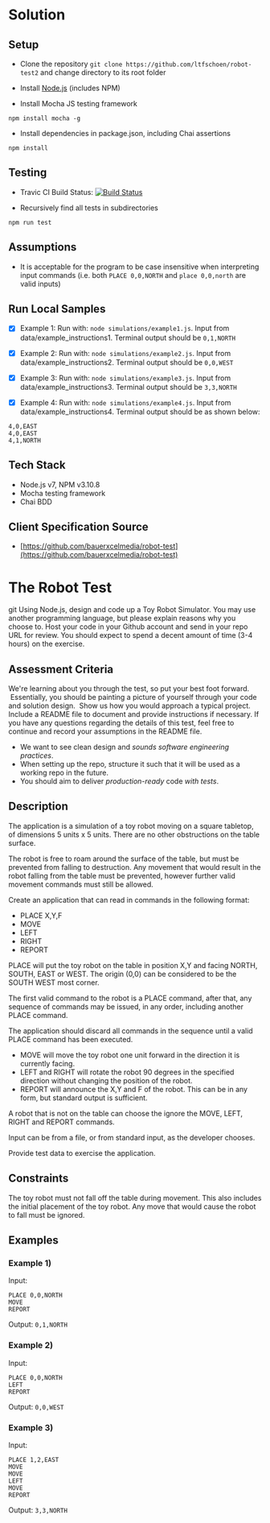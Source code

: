 # Solution

## Setup

* Clone the repository `git clone https://github.com/ltfschoen/robot-test2` and change directory to its root folder

* Install [Node.js](https://nodejs.org) (includes NPM)

* Install Mocha JS testing framework

`npm install mocha -g`

* Install dependencies in package.json, including Chai assertions

`npm install`

## Testing

* Travic CI Build Status: [![Build Status](https://api.travis-ci.org/ltfschoen/robot-test2.svg)](https://travis-ci.org/ltfschoen/robot-test2)

* Recursively find all tests in subdirectories

`npm run test`

## Assumptions

* It is acceptable for the program to be case insensitive when interpreting input commands (i.e. both `PLACE 0,0,NORTH` and `place 0,0,north` are valid inputs)

## Run Local Samples

* [x] Example 1: Run with: `node simulations/example1.js`. Input from data/example_instructions1. Terminal output should be `0,1,NORTH`

* [x] Example 2: Run with: `node simulations/example2.js`. Input from data/example_instructions2. Terminal output should be `0,0,WEST`

* [x] Example 3: Run with: `node simulations/example3.js`. Input from data/example_instructions3. Terminal output should be `3,3,NORTH`

* [x] Example 4: Run with: `node simulations/example4.js`. Input from data/example_instructions4. Terminal output should be as shown below:

```
4,0,EAST
4,0,EAST
4,1,NORTH
```

## Tech Stack

* Node.js v7, NPM v3.10.8
* Mocha testing framework
* Chai BDD

## Client Specification Source

* [https://github.com/bauerxcelmedia/robot-test](https://github.com/bauerxcelmedia/robot-test)

# The Robot Test
git 
Using Node.js, design and code up a Toy Robot Simulator. You may use another programming language, but please explain reasons why you choose to. Host your code in your Github account and send in your repo URL for review. You should expect to spend a decent amount of time (3-4 hours) on the exercise.

## Assessment Criteria

We're learning about you through the test, so put your best foot forward.  Essentially, you should be painting a picture of yourself through your code and solution design.  Show us how you would approach a typical project. Include a README file to document and provide instructions if necessary. If you have any questions regarding the details of this test, feel free to continue and record your assumptions in the README file.

- We want to see clean design and _sounds software engineering practices_.
- When setting up the repo, structure it such that it will be used as a working repo in the future.
- You should aim to deliver _production-ready_ code _with tests_.

## Description

The application is a simulation of a toy robot moving on a square tabletop, of dimensions 5 units x 5 units. There are no other obstructions on the table surface.

The robot is free to roam around the surface of the table, but must be prevented from falling to destruction. Any movement that would result in the robot falling from the table must be prevented, however further valid movement commands must still be allowed.

Create an application that can read in commands in the following format:

- PLACE X,Y,F
- MOVE
- LEFT
- RIGHT
- REPORT

PLACE will put the toy robot on the table in position X,Y and facing NORTH, SOUTH, EAST or WEST. The origin (0,0) can be considered to be the SOUTH WEST most corner.

The first valid command to the robot is a PLACE command, after that, any sequence of commands may be issued, in any order, including another PLACE command. 

The application should discard all commands in the sequence until a valid PLACE command has been executed.

- MOVE will move the toy robot one unit forward in the direction it is currently facing.
- LEFT and RIGHT will rotate the robot 90 degrees in the specified direction without changing the position of the robot.
- REPORT will announce the X,Y and F of the robot. This can be in any form, but standard output is sufficient.

A robot that is not on the table can choose the ignore the MOVE, LEFT, RIGHT and REPORT commands.

Input can be from a file, or from standard input, as the developer chooses.

Provide test data to exercise the application.

## Constraints

The toy robot must not fall off the table during movement. This also includes the initial placement of the toy robot.
Any move that would cause the robot to fall must be ignored.

## Examples

### Example 1)

Input:
```
PLACE 0,0,NORTH
MOVE
REPORT
```

Output: `0,1,NORTH`

### Example 2)

Input:
```
PLACE 0,0,NORTH
LEFT
REPORT
```

Output: `0,0,WEST`

### Example 3)

Input:
```
PLACE 1,2,EAST
MOVE
MOVE
LEFT
MOVE
REPORT
```
Output: `3,3,NORTH`